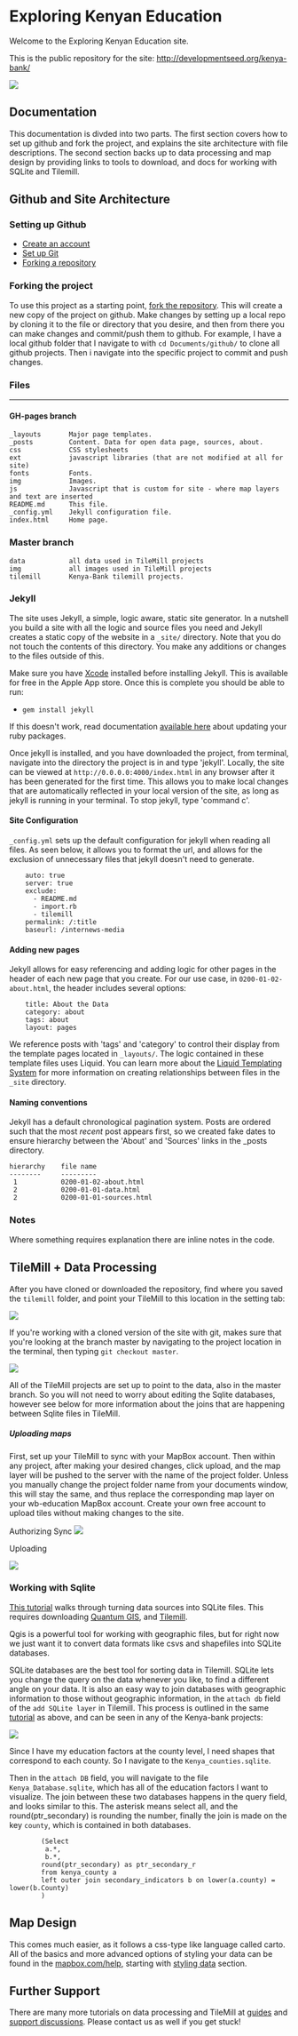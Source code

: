 # Exploring Kenyan Education

Welcome to the Exploring Kenyan Education site. 

This is the public repository for the site: <http://developmentseed.org/kenya-bank/>

![](https://github.com/developmentseed/kenya-bank/raw/gh-pages/img/kenya-front.png)

## Documentation 

This documentation is divded into two parts. The first section covers how to set up github and fork the project, and explains the site architecture with file descriptions. The second section backs up to data processing and map design by providing links to tools to download, and docs for working with SQLite and Tilemill. 

## Github and Site Architecture

### Setting up Github
 - [Create an account](https://github.com/signup/free)
 - [Set up Git](http://help.github.com/mac-set-up-git/)
 - [Forking a repository](http://help.github.com/fork-a-repo/)


### Forking the project
To use this project as a starting point, [fork the repository](http://help.github.com/fork-a-repo). This will create a new copy of the project on github. Make changes by setting up a local repo by cloning it to the file or directory that you desire, and then from there you can make changes and commit/push them to github. For example, I have a local github folder that I navigate to with `cd Documents/github/` to clone all github projects. Then i navigate into the specific project to commit and push changes. 

### Files
-----

#### GH-pages branch

    _layouts       Major page templates.
    _posts         Content. Data for open data page, sources, about.
    css            CSS stylesheets
    ext            javascript libraries (that are not modified at all for site)
    fonts          Fonts.
    img            Images.
    js             Javascript that is custom for site - where map layers and text are inserted 
    README.md      This file.
    _config.yml    Jekyll configuration file.
    index.html     Home page.
    
### Master branch     
    
    data           all data used in TileMill projects
    img            all images used in TileMill projects
    tilemill       Kenya-Bank tilemill projects.


### Jekyll
The site uses Jekyll, a simple, logic aware, static site generator. In a nutshell you build a site with all the logic and source files you need and Jekyll creates a static copy of the website in a `_site/` directory. Note that you do not touch the contents of this directory. You make any additions or changes to the files outside of this.

Make sure you have [Xcode](https://developer.apple.com/technologies/tools/) installed before installing Jekyll. This is available for free in the Apple App store.  Once this is complete you should be able to run: 

- `gem install jekyll`

If this doesn't work, read documentation [available here](https://github.com/mojombo/jekyll/wiki/install) about updating your ruby packages.

Once jekyll is installed, and you have downloaded the project, from terminal, navigate into the directory the project is in and type 'jekyll'. Locally, the site can be viewed at `http://0.0.0.0:4000/index.html` in any browser after it has been generated for the first time. This allows you to make local changes that are automatically reflected in your local version of the site, as long as jekyll is running in your terminal. To stop jekyll, type 'command c'.

#### Site Configuration
`_config.yml` sets up the default configuration for jekyll when reading all files. As seen below, it allows you to format the url, and allows for the exclusion of unnecessary files that jekyll doesn't need to generate.

		auto: true
		server: true
		exclude:
		  - README.md
		  - import.rb
		  - tilemill
		permalink: /:title
		baseurl: /internews-media

#### Adding new pages
Jekyll allows for easy referencing and adding logic for other pages in the header of each new page that you create. For our use case, in `0200-01-02-about.html`, the header includes several options:

		title: About the Data
		category: about
		tags: about
		layout: pages

We reference posts with 'tags' and 'category' to control their display from the template pages located in `_layouts/`. The logic contained in these template files uses Liquid. You can learn more about the [Liquid Templating System](https://github.com/shopify/liquid/wiki/liquid-for-designers) for more information on creating relationships between files in the `_site` directory.

#### Naming conventions
Jekyll has a default chronological pagination system. Posts are ordered such that the most _recent_ post appears first, so we created fake dates to ensure hierarchy between the 'About' and 'Sources' links in the \_posts directory.

    hierarchy    file name
    --------     ---------
     1           0200-01-02-about.html
     2           0200-01-01-data.html
     2       	 0200-01-01-sources.html

### Notes
Where something requires explanation there are inline notes in the code.

## TileMill + Data Processing 

After you have cloned or downloaded the repository, find where you saved the `tilemill` folder, and point your TileMill to this location in the setting tab: 

![](https://img.skitch.com/20120628-9xb3u6if563m3k6tt5nbkyqke.png)

If you're working with a cloned version of the site with git, makes sure that you're looking at the branch master by navigating to the project location in the terminal, then typing `git checkout master`.

![](https://img.skitch.com/20120628-pkts8e5snk4tx6h1iwe7qrd2qy.png)

All of the TileMill projects are set up to point to the data, also in the master branch. So you will not need to worry about editing the Sqlite databases, however see below for more information about the joins that are happening between Sqlite files in TileMill. 

##### Uploading maps

First, set up your TileMill to sync with your MapBox account. Then within any project, after making your desired changes, click upload, and the map layer will be pushed to the server with the name of the project folder. Unless you manually change the project folder name from your documents window, this will stay the same, and thus replace the corresponding map layer on your wb-education MapBox account. Create your own free account to upload tiles without making changes to the site. 

Authorizing Sync 
![](https://img.skitch.com/20120628-1u1gu7jte2rgb3pjxtjbdnphdc.png)

Uploading

![](https://img.skitch.com/20120628-dm5d2b1ef7mjrus6r9dw5sbu2m.png)

### Working with Sqlite

[This tutorial](http://mapbox.com/tilemill/docs/tutorials/sqlite-work/) walks through turning data sources into SQLite files. This requires downloading [Quantum GIS](www.qgis.org), and [Tilemill](www.tilemill.com).

Qgis is a powerful tool for working with geographic files, but for right now we just want it to convert data formats like csvs and shapefiles into SQLite databases. 

SQLite databases are the best tool for sorting data in Tilemill. SQLite lets you change the query on the data whenever you like, to find a different angle on your data. It is also an easy way to join databases with geographic information to those without geographic information, in the `attach db` field of the `add SQLite layer` in Tilemill. This process is outlined in the same [tutorial](http://mapbox.com/tilemill/docs/tutorials/sqlite-work/) as above, and can be seen in any of the Kenya-bank projects: 

![](https://img.skitch.com/20120628-g3c5rbu74y1yaaiftxseuewusj.png)


Since I have my education factors at the county level, I need shapes that correspond to each county. So I navigate to the `Kenya_counties.sqlite`.

Then in the `attach DB` field, you will navigate to the file `Kenya_Database.sqlite`, which has all of the education factors I want to visualize. The join between these two databases happens in the query field, and looks similar to this. The asterisk means select all, and the round(ptr_secondary) is rounding the number, finally the join is made on the key `county`, which is contained in both databases.

            (Select
             a.*,
             b.*,
            round(ptr_secondary) as ptr_secondary_r
            from kenya_county a
            left outer join secondary_indicators b on lower(a.county) = lower(b.County)
            )
			

## Map Design 

This comes much easier, as it follows a css-type like language called carto. All of the basics and more advanced options of styling your data can be found in the [mapbox.com/help](http://mapbox.com/help), starting with [styling data](http://mapbox.com/tilemill/docs/crashcourse/styling/) section.


## Further Support
There are many more tutorials on data processing and TileMill at [guides](http://mapbox.com/tilemill/docs/guides/add-shapefile/) and [support discussions](http://support.mapbox.com/discussions/tilemill). Please contact us as well if you get stuck!
